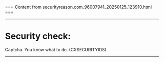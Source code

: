 === Content from securityreason.com_96007941_20250125_123910.html ===


---

# Security check:

Captcha. You know what to do. (CXSECURITYIDS)

---


